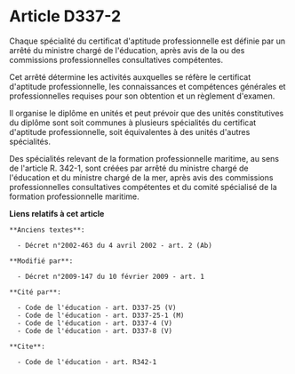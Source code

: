 # Article D337-2

Chaque spécialité du certificat d'aptitude professionnelle est définie par un arrêté du ministre chargé de l'éducation, après
avis de la ou des commissions professionnelles consultatives compétentes. 

Cet arrêté détermine les activités auxquelles se réfère le certificat d'aptitude professionnelle, les connaissances et
compétences générales et professionnelles requises pour son obtention et un règlement d'examen. 

Il organise le diplôme en unités et peut prévoir que des unités constitutives du diplôme sont soit communes à plusieurs
spécialités du certificat d'aptitude professionnelle, soit équivalentes à des unités d'autres spécialités. 

Des spécialités relevant de la formation professionnelle maritime, au sens de l'article R. 342-1, sont créées par arrêté du
ministre chargé de l'éducation et du ministre chargé de la mer, après avis des commissions professionnelles consultatives
compétentes et du comité spécialisé de la formation professionnelle maritime.

**Liens relatifs à cet article**

	**Anciens textes**:

	  - Décret n°2002-463 du 4 avril 2002 - art. 2 (Ab)

	**Modifié par**:

	  - Décret n°2009-147 du 10 février 2009 - art. 1

	**Cité par**:

	  - Code de l'éducation - art. D337-25 (V)
	  - Code de l'éducation - art. D337-25-1 (M)
	  - Code de l'éducation - art. D337-4 (V)
	  - Code de l'éducation - art. D337-8 (V)

	**Cite**:

	  - Code de l'éducation - art. R342-1
